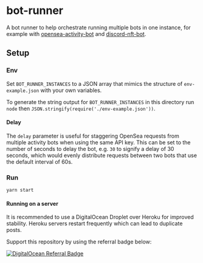 # bot-runner

A bot runner to help orchestrate running multiple bots in one instance, for example with [opensea-activity-bot](https://github.com/ryanio/opensea-activity-bot) and [discord-nft-bot](https://github.com/ryanio/discord-nft-bot).

## Setup

### Env

Set `BOT_RUNNER_INSTANCES` to a JSON array that mimics the structure of `env-example.json` with your own variables.

To generate the string output for `BOT_RUNNER_INSTANCES` in this directory run `node` then `JSON.stringify(require('./env-example.json'))`.

#### Delay

The `delay` parameter is useful for staggering OpenSea requests from multiple activity bots when using the same API key. This can be set to the number of seconds to delay the bot, e.g. `30` to signify a delay of 30 seconds, which would evenly distribute requests between two bots that use the default interval of 60s.

### Run

`yarn start`

#### Running on a server

It is recommended to use a DigitalOcean Droplet over Heroku for improved stability. Heroku servers restart frequently which can lead to duplicate posts.

Support this repository by using the referral badge below:

[![DigitalOcean Referral Badge](https://web-platforms.sfo2.cdn.digitaloceanspaces.com/WWW/Badge%201.svg)](https://www.digitalocean.com/?refcode=3f8c76216510&utm_campaign=Referral_Invite&utm_medium=Referral_Program&utm_source=badge)
